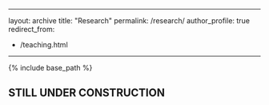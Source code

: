 
---
layout: archive
title: "Research"
permalink: /research/
author_profile: true
redirect_from:
  - /teaching.html
---

{% include base_path %}

## STILL UNDER CONSTRUCTION
